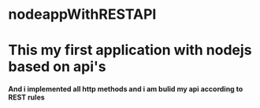# nodeappWithRESTAPI
<h1>This my first application with nodejs based on api's</h1>
<h4>And i implemented all http methods and i am bulid my api according to REST rules</h4>
